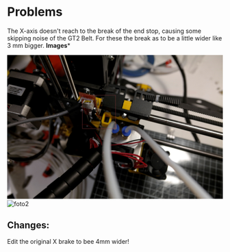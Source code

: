 # Problems
The X-axis doesn't reach to the break of the end stop, causing some skipping noise of the GT2 Belt. For these the break as to be a little wider like 3 mm bigger.
**Images***

![foto1](fotos/_SAM1096.JPG)
![foto2](fotos/_SAM1099.JPG)

## Changes:
Edit the original X brake to bee 4mm wider!
